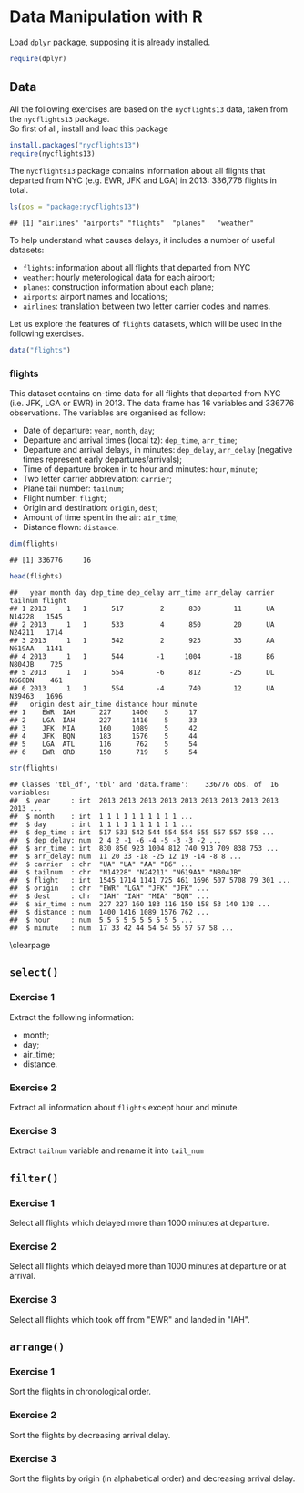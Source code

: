 

 
# Data Manipulation with R

Load `dplyr` package, supposing it is already installed.


```r
require(dplyr)
```


## Data

All the following exercises are based on the `nycflights13` data, taken from the `nycflights13` package.  
So first of all, install and load this package 




```r
install.packages("nycflights13")
require(nycflights13)
```

The `nycflights13` package contains information about all flights that departed from NYC (e.g. EWR, JFK and LGA) in 2013: 336,776 flights in total.


```r
ls(pos = "package:nycflights13")
```

```
## [1] "airlines" "airports" "flights"  "planes"   "weather"
```

To help understand what causes delays, it includes a number of useful datasets:

* `flights`: information about all flights that departed from NYC
* `weather`: hourly meterological data for each airport;
* `planes`: construction information about each plane;
* `airports`: airport names and locations;
* `airlines`: translation between two letter carrier codes and names.

Let us explore the features of `flights` datasets, which will be used in the following exercises.


```r
data("flights")
```


### flights

This dataset contains on-time data for all flights that departed from NYC (i.e. JFK, LGA or EWR) in 2013. The data frame has 16 variables and 336776 observations. The variables are organised as follow: 

* Date of departure: `year`, `month`, `day`;
* Departure and arrival times (local tz): `dep_time`, `arr_time`;
* Departure and arrival delays, in minutes: `dep_delay`, `arr_delay` (negative times represent early departures/arrivals);
* Time of departure broken in to hour and minutes: `hour`, `minute`;
* Two letter carrier abbreviation: `carrier`;
* Plane tail number: `tailnum`;
* Flight number: `flight`;
* Origin and destination: `origin`, `dest`;
* Amount of time spent in the air: `air_time`;
* Distance flown: `distance`.


```r
dim(flights)
```

```
## [1] 336776     16
```

```r
head(flights)
```

```
##   year month day dep_time dep_delay arr_time arr_delay carrier tailnum flight
## 1 2013     1   1      517         2      830        11      UA  N14228   1545
## 2 2013     1   1      533         4      850        20      UA  N24211   1714
## 3 2013     1   1      542         2      923        33      AA  N619AA   1141
## 4 2013     1   1      544        -1     1004       -18      B6  N804JB    725
## 5 2013     1   1      554        -6      812       -25      DL  N668DN    461
## 6 2013     1   1      554        -4      740        12      UA  N39463   1696
##   origin dest air_time distance hour minute
## 1    EWR  IAH      227     1400    5     17
## 2    LGA  IAH      227     1416    5     33
## 3    JFK  MIA      160     1089    5     42
## 4    JFK  BQN      183     1576    5     44
## 5    LGA  ATL      116      762    5     54
## 6    EWR  ORD      150      719    5     54
```

```r
str(flights)
```

```
## Classes 'tbl_df', 'tbl' and 'data.frame':	336776 obs. of  16 variables:
##  $ year     : int  2013 2013 2013 2013 2013 2013 2013 2013 2013 2013 ...
##  $ month    : int  1 1 1 1 1 1 1 1 1 1 ...
##  $ day      : int  1 1 1 1 1 1 1 1 1 1 ...
##  $ dep_time : int  517 533 542 544 554 554 555 557 557 558 ...
##  $ dep_delay: num  2 4 2 -1 -6 -4 -5 -3 -3 -2 ...
##  $ arr_time : int  830 850 923 1004 812 740 913 709 838 753 ...
##  $ arr_delay: num  11 20 33 -18 -25 12 19 -14 -8 8 ...
##  $ carrier  : chr  "UA" "UA" "AA" "B6" ...
##  $ tailnum  : chr  "N14228" "N24211" "N619AA" "N804JB" ...
##  $ flight   : int  1545 1714 1141 725 461 1696 507 5708 79 301 ...
##  $ origin   : chr  "EWR" "LGA" "JFK" "JFK" ...
##  $ dest     : chr  "IAH" "IAH" "MIA" "BQN" ...
##  $ air_time : num  227 227 160 183 116 150 158 53 140 138 ...
##  $ distance : num  1400 1416 1089 1576 762 ...
##  $ hour     : num  5 5 5 5 5 5 5 5 5 5 ...
##  $ minute   : num  17 33 42 44 54 54 55 57 57 58 ...
```

\clearpage

## `select()`

### Exercise 1

Extract the following information:

* month;
* day;
* air_time;
* distance.




### Exercise 2

Extract all information about `flights` except hour and minute.



### Exercise 3

Extract `tailnum` variable and rename it into `tail_num`



## `filter()`

### Exercise 1

Select all flights which delayed more than 1000 minutes at departure.




### Exercise 2

Select all flights which delayed more than 1000 minutes at departure or at arrival.



### Exercise 3

Select all flights which took off from "EWR" and landed in "IAH".




## `arrange()`

### Exercise 1

Sort the flights in chronological order.



### Exercise 2

Sort the flights by decreasing arrival delay.




### Exercise 3

Sort the flights by origin (in alphabetical order) and decreasing arrival delay.





